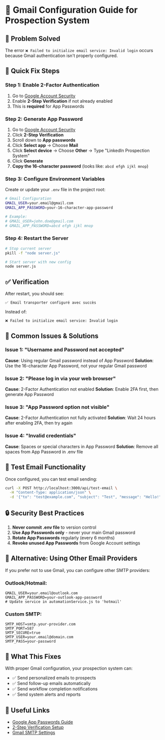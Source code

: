 # 📧 Gmail Configuration Guide for Prospection System

## 🎯 Problem Solved
The error `❌ Failed to initialize email service: Invalid login` occurs because Gmail authentication isn't properly configured.

## 🔧 Quick Fix Steps

### Step 1: Enable 2-Factor Authentication
1. Go to [Google Account Security](https://myaccount.google.com/security)
2. Enable **2-Step Verification** if not already enabled
3. This is **required** for App Passwords

### Step 2: Generate App Password
1. Go to [Google Account Security](https://myaccount.google.com/security)
2. Click **2-Step Verification**
3. Scroll down to **App passwords**
4. Click **Select app** → Choose **Mail**
5. Click **Select device** → Choose **Other** → Type "LinkedIn Prospection System"
6. Click **Generate**
7. **Copy the 16-character password** (looks like: `abcd efgh ijkl mnop`)

### Step 3: Configure Environment Variables
Create or update your `.env` file in the project root:

```bash
# Gmail Configuration
GMAIL_USER=your.email@gmail.com
GMAIL_APP_PASSWORD=your-16-character-app-password

# Example:
# GMAIL_USER=john.doe@gmail.com  
# GMAIL_APP_PASSWORD=abcd efgh ijkl mnop
```

### Step 4: Restart the Server
```bash
# Stop current server
pkill -f "node server.js"

# Start server with new config
node server.js
```

## ✅ Verification

After restart, you should see:
```
✅ Email transporter configuré avec succès
```

Instead of:
```
❌ Failed to initialize email service: Invalid login
```

## 🚨 Common Issues & Solutions

### Issue 1: "Username and Password not accepted"
**Cause**: Using regular Gmail password instead of App Password
**Solution**: Use the 16-character App Password, not your regular Gmail password

### Issue 2: "Please log in via your web browser"
**Cause**: 2-Factor Authentication not enabled
**Solution**: Enable 2FA first, then generate App Password

### Issue 3: "App Password option not visible"
**Cause**: 2-Factor Authentication not fully activated
**Solution**: Wait 24 hours after enabling 2FA, then try again

### Issue 4: "Invalid credentials"
**Cause**: Spaces or special characters in App Password
**Solution**: Remove all spaces from App Password in .env file

## 🧪 Test Email Functionality

Once configured, you can test email sending:

```bash
curl -X POST http://localhost:3000/api/test-email \
  -H "Content-Type: application/json" \
  -d '{"to": "test@example.com", "subject": "Test", "message": "Hello!"}'
```

## 🔒 Security Best Practices

1. **Never commit .env file** to version control
2. **Use App Passwords only** - never your main Gmail password
3. **Rotate App Passwords** regularly (every 6 months)
4. **Revoke unused App Passwords** from Google Account settings

## 📱 Alternative: Using Other Email Providers

If you prefer not to use Gmail, you can configure other SMTP providers:

### Outlook/Hotmail:
```env
GMAIL_USER=your.email@outlook.com
GMAIL_APP_PASSWORD=your-outlook-app-password
# Update service in automationService.js to 'hotmail'
```

### Custom SMTP:
```env
SMTP_HOST=smtp.your-provider.com
SMTP_PORT=587
SMTP_SECURE=true
SMTP_USER=your.email@domain.com
SMTP_PASS=your-password
```

## 🎯 What This Fixes

With proper Gmail configuration, your prospection system can:
- ✅ Send personalized emails to prospects
- ✅ Send follow-up emails automatically  
- ✅ Send workflow completion notifications
- ✅ Send system alerts and reports

## 🔗 Useful Links

- [Google App Passwords Guide](https://support.google.com/accounts/answer/185833)
- [2-Step Verification Setup](https://support.google.com/accounts/answer/185839)
- [Gmail SMTP Settings](https://support.google.com/mail/answer/7126229)